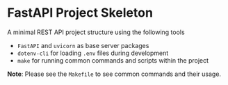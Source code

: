 # FastAPI Project Skeleton
A minimal REST API project structure using the following tools
- `FastAPI` and `uvicorn` as base server packages
- `dotenv-cli` for loading `.env` files during development
- `make` for running common commands and scripts within the project

**Note**: Please see the `Makefile` to see common commands and their usage.